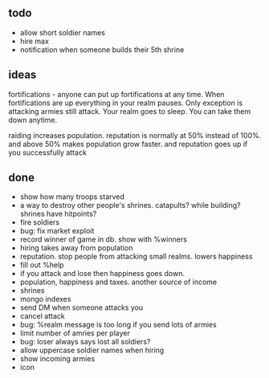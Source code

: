 ## todo

- allow short soldier names
- hire max
- notification when someone builds their 5th shrine


## ideas

fortifications - anyone can put up fortifications at any time.  When fortifications are up everything in your realm pauses.  Only exception is attacking armies still attack.  Your realm goes to sleep.  You can take them down anytime.

 raiding increases population.  reputation is normally at 50% instead of 100%.  and above 50% makes population grow faster.  and reputation goes up if you successfully attack


## done

- show how many troops starved
- a way to destroy other people's shrines.  catapults?  while building?  shrines have hitpoints?
- fire soldiers
- bug: fix market exploit
- record winner of game in db.  show with %winners
- hiring takes away from population
- reputation.  stop people from attacking small realms.  lowers happiness
- fill out %help
- if you attack and lose then happiness goes down.
- population, happiness and taxes.  another source of income
- shrines
- mongo indexes
- send DM when someone attacks you
- cancel attack
- bug: %realm message is too long if you send lots of armies
- limit number of amries per player
- bug: loser always says lost all soldiers?
- allow uppercase soldier names when hiring
- show incoming armies
- icon
